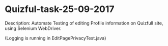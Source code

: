 # Quizful-task-25-09-2017
Description: Automate Testing of editing Profile information on Quizfull site, using Selenium WebDriver. 

(Logging is running in EditPagePrivacyTest.java)
